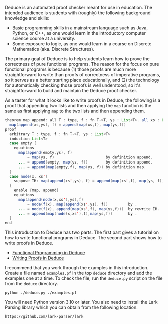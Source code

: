 Deduce is an automated proof checker meant for use in education. The
intended audience is students with (roughly) the following background
knowledge and skills:

* Basic programming skills in a mainstream language such as Java,
  Python, or C++, as one would learn in the introductory computer
  science course at a university.
* Some exposure to logic, as one would learn in a course on Discrete
  Mathematics (aka. Discrete Structures).

The primary goal of Deduce is to help students learn how to prove the
correctness of pure functional programs. The reason for the focus on
pure functional programs is because (1) those proofs are much more
straightforward to write than proofs of correctness of imperative
programs, so it serves as a better starting place educationally, and
(2) the technology for automatically checking those proofs is well
understood, so it's straightforward to build and maintain the Deduce
proof checker.

As a taster for what it looks like to write proofs in Deduce, the
following is a proof that appending two lists and then applying the
`map` function is the same as first applying `map` to the two lists
and then appending them.

``` {.java #map_append file=ex/readme.pf}
theorem map_append: all T : type, f : fn T->T, ys : List<T>. all xs : List<T>.
  map(append(xs,ys), f) = append(map(xs,f), map(ys,f))
proof
  arbitrary T : type, f : fn T->T, ys : List<T>
  induction List<T>
  case empty {
    equations
      map(append(empty,ys), f)
          = map(ys, f)                       by definition append.
      ... = append(empty, map(ys, f))        by definition append.
      ... = append(map(empty,f), map(ys, f)) by definition map.
  }
  case node(x, xs')
    suppose IH: map(append(xs',ys), f) = append(map(xs',f), map(ys, f))
  {
    enable {map, append}
    equations
      map(append(node(x,xs'),ys),f)
          = node(f(x), map(append(xs',ys), f))         by .
      ... = node(f(x), append(map(xs',f), map(ys,f)))  by rewrite IH.
      ... = append(map(node(x,xs'),f),map(ys,f))       by .
  }
end
```

This introduction to Deduce has two parts. The first part gives a
tutorial on how to write functional programs in Deduce.  The second
part shows how to write proofs in Deduce.

* [Functional Programming in Deduce](./FunctionalProgramming.md)
* [Writing Proofs in Deduce](./ProofIntro.md)

I recommend that you work through the examples in this
introduction. Create a file named `examples.pf` in the top `deduce`
directory and add the examples one at a time. To check the file, run
the `deduce.py` script on the file from the `deduce` directory.

    python ./deduce.py ./examples.pf

You will need Python version 3.10 or later.
You also need to install the Lark Parsing library which
you can obtain from the following location.

    https://github.com/lark-parser/lark

<!--  LocalWords:  aka fn ys xs IH pf py NatList builtin suc bool nat
 -->
<!--  LocalWords:  Equational Deduce's subterm pos subformulas tri eq
 -->
<!--  LocalWords:  subformula le refl ls cond Pxs Px ponens conc prem
 -->
<!--  LocalWords:  contra foo sx xy dist mult
 -->
